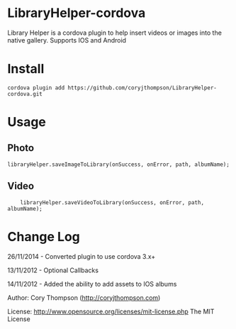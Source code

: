 LibraryHelper-cordova
======================

Library Helper is a cordova plugin to help insert videos or images into the native gallery. Supports IOS and Android

Install
=======

	cordova plugin add https://github.com/coryjthompson/LibraryHelper-cordova.git

Usage
=====
Photo
-----
	libraryHelper.saveImageToLibrary(onSuccess, onError, path, albumName); 
Video
-----
        libraryHelper.saveVideoToLibrary(onSuccess, onError, path, albumName);                                                


Change Log
==========
26/11/2014 - Converted plugin to use cordova 3.x+

13/11/2012 - Optional Callbacks

14/11/2012 - Added the ability to add assets to IOS albums

Author: Cory Thompson (http://coryjthompson.com)

License: http://www.opensource.org/licenses/mit-license.php The MIT License
